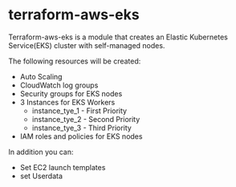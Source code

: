 # terraform-aws-eks

Terraform-aws-eks is a module that creates an Elastic Kubernetes Service(EKS) cluster with self-managed nodes.

 The following resources will be created:

- Auto Scaling
- CloudWatch log groups
- Security groups for EKS nodes
- 3 Instances for EKS Workers
   - instance_tye_1 - First Priority
   - instance_tye_2 - Second Priority
   - instance_tye_3 - Third Priority
- IAM roles and policies for EKS nodes

In addition you can:

- Set EC2 launch templates
- set Userdata
